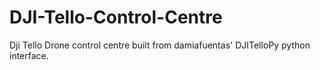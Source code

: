 # DJI-Tello-Control-Centre
Dji Tello Drone control centre built from damiafuentas' DJITelloPy python interface.
